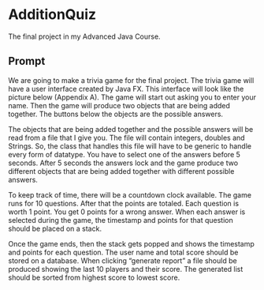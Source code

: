 # AdditionQuiz
The final project in my Advanced Java Course.

## Prompt
We are going to make a trivia game for the final project.  The trivia game will have a user interface created by Java FX.  This interface will look like the picture below (Appendix A).  The game will start out asking you to enter your name.  Then the game will produce two objects that are being added together.  The buttons below the objects are the possible answers. 

The objects that are being added together and the possible answers will be read from a file that I give you.  The file will contain integers, doubles and Strings.  So, the class that handles this file will have to be generic to handle every form of datatype.  You have to select one of the answers before 5 seconds.  After 5 seconds the answers lock and the game produce two different objects that are being added together with different possible answers. 

To keep track of time, there will be a countdown clock available.  The game runs for 10 questions.  After that the points are totaled.  Each question is worth 1 point.  You get 0 points for a wrong answer.  When each answer is selected during the game, the timestamp and points for that question should be placed on a stack. 

Once the game ends, then the stack gets popped and shows the timestamp and points for each question.  The user name and total score should be stored on a database.  When clicking “generate report” a file should be produced showing the last 10 players and their score.  The generated list should be sorted from highest score to lowest score. 
